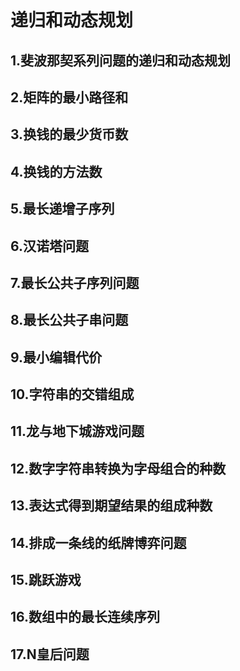 # 递归和动态规划
## 1.斐波那契系列问题的递归和动态规划
## 2.矩阵的最小路径和
## 3.换钱的最少货币数
## 4.换钱的方法数
## 5.最长递增子序列
## 6.汉诺塔问题
## 7.最长公共子序列问题
## 8.最长公共子串问题
## 9.最小编辑代价
## 10.字符串的交错组成
## 11.龙与地下城游戏问题
## 12.数字字符串转换为字母组合的种数
## 13.表达式得到期望结果的组成种数
## 14.排成一条线的纸牌博弈问题
## 15.跳跃游戏
## 16.数组中的最长连续序列
## 17.N皇后问题